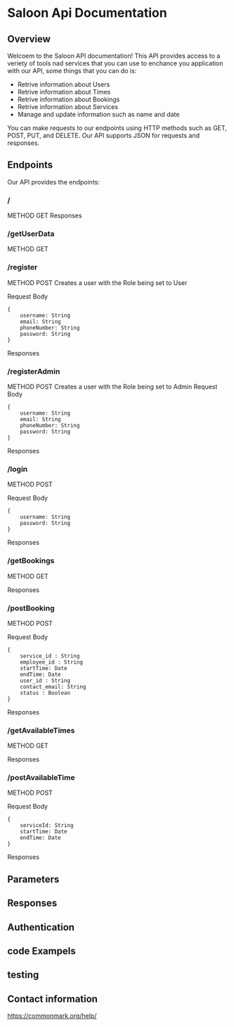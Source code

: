 # Saloon Api Documentation 

## Overview
Welcoem to the Saloon API documentation! This API provides access to a veriety of tools nad services that you can use to enchance you application with our API, some things that you can do is: 
* Retrive information about Users
* Retrive information about Times
* Retrive information about Bookings
* Retrive information about Services
* Manage and update information such as name and date

You can make requests to our endpoints using HTTP methods such as GET, POST, PUT, and DELETE. Our API supports JSON for requests and responses.

## Endpoints
Our API provides the endpoints: 
### /
METHOD GET
Responses
### /getUserData
METHOD GET
### /register
METHOD POST
Creates a user with the Role being set to User

Request Body 
```
{
    username: String
    email: String
    phoneNumber: String
    password: String
}
```

Responses
### /registerAdmin
METHOD POST
Creates a user with the Role being set to Admin
Request Body 
```
{
    username: String
    email: String
    phoneNumber: String
    password: String
}
```

Responses
### /login
METHOD POST

Request Body 
```
{
    username: String
    password: String
}
```

Responses
### /getBookings
METHOD GET

Responses

### /postBooking
METHOD POST

Request Body 
```
{
    service_id : String
    employee_id : String
    startTime: Date
    endTime: Date
    user_id : String
    contact_email: String
    status : Boolean
}
```

Responses

### /getAvailableTimes
METHOD GET

Responses

### /postAvailableTime
METHOD POST

Request Body 
```
{
    serviceId: String
    startTime: Date
    endTime: Date
}
```

Responses

## Parameters

## Responses

## Authentication

## code Exampels

## testing 

## Contact information 

https://commonmark.org/help/